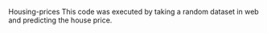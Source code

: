 Housing-prices 
This code was executed by taking a random dataset in web and predicting the house price. 
